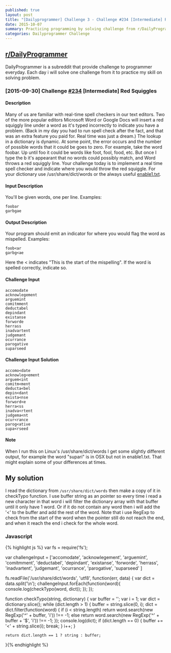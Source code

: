 ```yaml
---
published: true
layout: post
title: "[Dailyprogrammer] Challenge 3 - Challenge #234 [Intermediate] Red Squiggles"
date: 2015-10-07
summary: Practicing programming by solving challenge from r/DailyProgrammer
categories: Dailyprogrammer Challenge
---
```

## [r/DailyProgrammer](https://www.reddit.com/r/DailyProgrammer)

DailyProgrammer is a subreddit that provide challenge to programmer everyday. Each day i will solve one challenge from it to practice my skill on solving problem. 

### [2015-09-30] Challenge [#234](https://www.reddit.com/r/dailyprogrammer/comments/3n55f3/20150930_challenge_234_intermediate_red_squiggles/) [Intermediate] Red Squiggles

#### Description

Many of us are familiar with real-time spell checkers in our text editors. Two of the more popular editors Microsoft Word or Google Docs will insert a red squiggly line under a word as it's typed incorrectly to indicate you have a problem. (Back in my day you had to run spell check after the fact, and that was an extra feature you paid for. Real time was just a dream.) The lookup in a dictionary is dynamic. At some point, the error occurs and the number of possible words that it could be goes to zero.
For example, take the word foobar. Up until foo it could be words like foot, fool, food, etc. But once I type the b it's appearant that no words could possibly match, and Word throws a red squiggly line.
Your challenge today is to implement a real time spell checker and indicate where you would throw the red squiggle. For your dictionary use /usr/share/dict/words or the always useful [enable1.txt](http://norvig.com/ngrams/enable1.txt).

#### Input Description

You'll be given words, one per line. Examples:

~~~~~
foobar
garbgae
~~~~~

#### Output Description

Your program should emit an indicator for where you would flag the word as mispelled. Examples:

~~~~
foob<ar
garbg<ae
~~~~~
Here the \< indicates "This is the start of the mispelling". If the word is spelled correctly, indicate so.

#### Challenge Input

~~~~~~~~
accomodate
acknowlegement
arguemint 
comitmment 
deductabel
depindant
existanse
forworde
herrass
inadvartent
judgemant 
ocurrance
parogative
suparseed
~~~~~~~~

#### Challenge Input Solution

~~~~~~~~~~~
accomo<date
acknowleg<ement
arguem<int 
comitm<ment 
deducta<bel
depin<dant
exista<nse
forword<e
herra<ss
inadva<rtent
judgema<nt 
ocur<rance
parog<ative
supa<rseed
~~~~~~~~~~~

#### Note

When I run this on Linux's /usr/share/dict/words I get some slightly different output, for example the word "supari" is in OSX but not in enable1.txt. That might explain some of your differences at times.

## My solution

I read the dictionary from `/usr/share/dict/words` then make a copy of it in checkTypo function.
I use buffer string as an pointer so every time i read a new character in that word i will filter
the dictionary array with that buffer until it only have 1 word. Or if it do not contain any word then i will add the '<' to the buffer and add the rest of the word. Note that i use RegExp to check from the start of the word when the pointer still do not reach the end, and when it reach the end i check for the whole word.

### Javascript
{% highlight js %}
var fs = require('fs');

var challengeInput = ['accomodate',
    'acknowlegement',
    'arguemint',
    'comitmment',
    'deductabel',
    'depindant',
    'existanse',
    'forworde',
    'herrass',
    'inadvartent',
    'judgemant',
    'ocurrance', 
    'parogative', 
    'suparseed'
]

fs.readFile('/usr/share/dict/words', 'utf8', function(err, data) {
    var dict = data.split('\n');
    challengeInput.forEach(function(word){
        console.log(checkTypo(word, dict));
    });
});

function checkTypo(string, dictionary) {
    var buffer = '';
    var i = 1;
    var dict = dictionary.slice();
    while (dict.length > 1) {
        buffer = string.slice(0, i);
        dict = dict.filter(function(word) {
            if (i < string.length)
                return word.search(new RegExp('^' + buffer, 'i')) !== -1;
            else return word.search(new RegExp('^' + buffer + '$', 'i')) !== -1;
        });
        console.log(dict);
        if (dict.length == 0) {
            buffer += '<' + string.slice(i);
            break;
        }
        i++;
    }

    return dict.length == 1 ? string : buffer;
}{% endhighlight %}